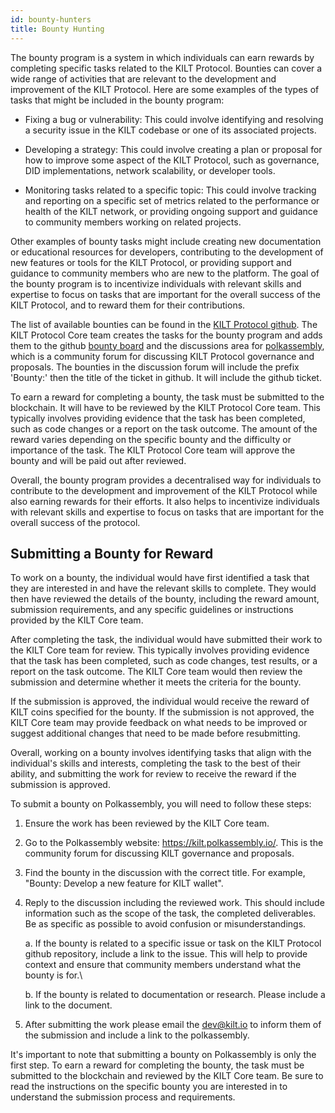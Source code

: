 ```yaml
---
id: bounty-hunters
title: Bounty Hunting
---
```


The bounty program is a system in which individuals can earn rewards by completing specific tasks related to the KILT Protocol. Bounties can cover a wide range of activities that are relevant to the development and improvement of the KILT Protocol. Here are some examples of the types of tasks that might be included in the bounty program:

- Fixing a bug or vulnerability: This could involve identifying and resolving a security issue in the KILT codebase or one of its associated projects.

- Developing a strategy: This could involve creating a plan or proposal for how to improve some aspect of the KILT Protocol, such as governance, DID implementations, network scalability, or developer tools.

- Monitoring tasks related to a specific topic: This could involve tracking and reporting on a specific set of metrics related to the performance or health of the KILT network, or providing ongoing support and guidance to community members working on related projects.

Other examples of bounty tasks might include creating new documentation or educational resources for developers, contributing to the development of new features or tools for the KILT Protocol, or providing support and guidance to community members who are new to the platform. The goal of the bounty program is to incentivize individuals with relevant skills and expertise to focus on tasks that are important for the overall success of the KILT Protocol, and to reward them for their contributions.

The list of available bounties can be found in the [KILT Protocol github](https://github.com/KILTprotocol). The KILT Protocol  Core team creates the tasks for the bounty program and adds them to the github [bounty board](https://github.com/orgs/KILTprotocol/projects/27/views/1) and the discussions area for [polkassembly](https://kilt.polkassembly.io/discussions), which is a community forum for discussing KILT Protocol governance and proposals. The bounties in the discussion forum will include the prefix 'Bounty:' then the title of the ticket in github. It will include the github ticket.

To earn a reward for completing a bounty, the task must be submitted to the blockchain. It will have to be reviewed by the KILT Protocol Core team. This typically involves providing evidence that the task has been completed, such as code changes or a report on the task outcome. The amount of the reward varies depending on the specific bounty and the difficulty or importance of the task. The KILT Protocol Core team will approve the bounty and will be paid out after reviewed.

Overall, the bounty program provides a decentralised way for individuals to contribute to the development and improvement of the KILT Protocol while also earning rewards for their efforts. It also helps to incentivize individuals with relevant skills and expertise to focus on tasks that are important for the overall success of the protocol.

## Submitting a Bounty for Reward

To work on a bounty, the individual would have first identified a task that they are interested in and have the relevant skills to complete. They would then have reviewed the details of the bounty, including the reward amount, submission requirements, and any specific guidelines or instructions provided by the KILT Core team.

After completing the task, the individual would have submitted their work to the KILT Core team for review. This typically involves providing evidence that the task has been completed, such as code changes, test results, or a report on the task outcome. The KILT Core team would then review the submission and determine whether it meets the criteria for the bounty.

If the submission is approved, the individual would receive the reward of KILT coins specified for the bounty. If the submission is not approved, the KILT Core team may provide feedback on what needs to be improved or suggest additional changes that need to be made before resubmitting.

Overall, working on a bounty involves identifying tasks that align with the individual's skills and interests, completing the task to the best of their ability, and submitting the work for review to receive the reward if the submission is approved.

To submit a bounty on Polkassembly, you will need to follow these steps:

1. Ensure the work has been reviewed by the KILT Core team.

2. Go to the Polkassembly website: <https://kilt.polkassembly.io/>. This is the community forum for discussing KILT governance and proposals.

3. Find the bounty in the discussion with the correct title. For example, "Bounty: Develop a new feature for KILT wallet".

4. Reply to the discussion including the reviewed work. This should include information such as the scope of the task, the completed deliverables. Be as specific as possible to avoid confusion or misunderstandings.

    a. If the bounty is related to a specific issue or task on the KILT Protocol github repository, include a link to the issue. This will help to provide context and ensure that community members understand what the bounty is for.\

    b. If the bounty is related to documentation or research. Please include a link to the document.

5. After submitting the work please email the dev@kilt.io to inform them of the submission and include a link to the polkassembly.

It's important to note that submitting a bounty on Polkassembly is only the first step. To earn a reward for completing the bounty, the task must be submitted to the blockchain and reviewed by the KILT Core team. Be sure to read the instructions on the specific bounty you are interested in to understand the submission process and requirements.
